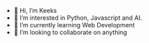 - 👋 Hi, I’m Keeks
- 👀 I’m interested in Python, Javascript and AI.
- 🌱 I’m currently learning Web Development
- 💞️ I’m looking to collaborate on anything

<!---
Keeks87/Keeks87 is a ✨ special ✨ repository because its `README.md` (this file) appears on your GitHub profile.
You can click the Preview link to take a look at your changes.
--->
